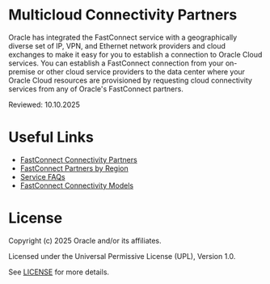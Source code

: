 # Multicloud Connectivity Partners 
 
Oracle has integrated the FastConnect service with a geographically diverse set of IP, VPN, and Ethernet network providers and cloud exchanges to make it easy for you to establish a connection to Oracle Cloud services. You can establish a FastConnect connection from your on-premise or other cloud service providers to the data center where your Oracle Cloud resources are provisioned by requesting cloud connectivity services from any of Oracle's FastConnect partners.
 
Reviewed: 10.10.2025

# Useful Links
 
- [FastConnect Connectivity Partners ](https://www.oracle.com/uk/cloud/networking/fastconnect/connectivity-partners/)
- [FastConnect Partners by Region](https://www.oracle.com/uk/cloud/networking/fastconnect/providers/#emea)
- [Service FAQs](https://www.oracle.com/uk/cloud/networking/fastconnect/faq/)
- [FastConnect Connectivity Models](https://www.oracle.com/uk/cloud/networking/fastconnect/connectivity-models/)


# License
 
Copyright (c) 2025 Oracle and/or its affiliates.
 
Licensed under the Universal Permissive License (UPL), Version 1.0.
 
See [LICENSE](https://github.com/oracle-devrel/technology-engineering/blob/main/LICENSE) for more details.
